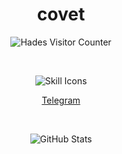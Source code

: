 <h1 align="center">covet</h1>

<p align="center">
        <img src="https://count.getloli.com/@Hades?theme=rule34&padding=7&offset=0&scale=1&align=top&pixelated=0&darkmode=auto" 
             alt="Hades Visitor Counter" />
    </a>
</p>

<br>

<p align="center">
    <img src="https://skillicons.dev/icons?i=py,html,css,js,git" alt="Skill Icons">
</p>

<p align="center">
    <a href="https://t.me/layer7mitigation" target="_blank">Telegram</a>
</p>

<br>

<p align="center">
    <img src="https://github-readme-stats.vercel.app/api/?username=2bap&title_color=674fc9&text_color=9f9f9f&show_icons=true&bg_color=00000000&hide_border=true&icon_color=674fc9&hide_title=true&count_private=true" alt="GitHub Stats">
</p>

